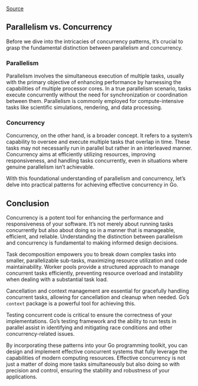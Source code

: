[Source](https://golang.withcodeexample.com/blog/patterns-for-effective-concurrency/)

## Parallelism vs. Concurrency

Before we dive into the intricacies of concurrency patterns, it’s crucial to grasp the fundamental distinction between parallelism and concurrency.

### Parallelism

Parallelism involves the simultaneous execution of multiple tasks, usually with the primary objective of enhancing performance by harnessing the capabilities of multiple processor cores. In a true parallelism scenario, tasks execute concurrently without the need for synchronization or coordination between them. Parallelism is commonly employed for compute-intensive tasks like scientific simulations, rendering, and data processing.

### Concurrency

Concurrency, on the other hand, is a broader concept. It refers to a system’s capability to oversee and execute multiple tasks that overlap in time. These tasks may not necessarily run in parallel but rather in an interleaved manner. Concurrency aims at efficiently utilizing resources, improving responsiveness, and handling tasks concurrently, even in situations where genuine parallelism isn’t achievable.

With this foundational understanding of parallelism and concurrency, let’s delve into practical patterns for achieving effective concurrency in Go.

## Conclusion

Concurrency is a potent tool for enhancing the performance and responsiveness of your software. It’s not merely about running tasks concurrently but also about doing so in a manner that is manageable, efficient, and reliable. Understanding the distinction between parallelism and concurrency is fundamental to making informed design decisions.

Task decomposition empowers you to break down complex tasks into smaller, parallelizable sub-tasks, maximizing resource utilization and code maintainability. Worker pools provide a structured approach to manage concurrent tasks efficiently, preventing resource overload and instability when dealing with a substantial task load.

Cancellation and context management are essential for gracefully handling concurrent tasks, allowing for cancellation and cleanup when needed. Go’s `context` package is a powerful tool for achieving this.

Testing concurrent code is critical to ensure the correctness of your implementations. Go’s testing framework and the ability to run tests in parallel assist in identifying and mitigating race conditions and other concurrency-related issues.

By incorporating these patterns into your Go programming toolkit, you can design and implement effective concurrent systems that fully leverage the capabilities of modern computing resources. Effective concurrency is not just a matter of doing more tasks simultaneously but also doing so with precision and control, ensuring the stability and robustness of your applications.
